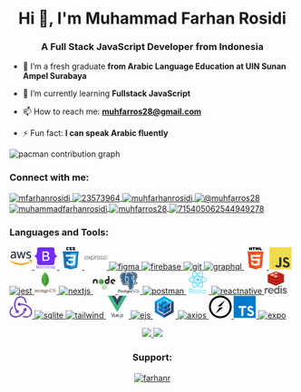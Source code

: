 <h1 align="center">Hi 👋, I'm Muhammad Farhan Rosidi</h1>
<h3 align="center">A Full Stack JavaScript Developer from Indonesia</h3>

- 🔭 I’m a fresh graduate **from Arabic Language Education at UIN Sunan Ampel Surabaya**

- 🌱 I’m currently learning **Fullstack JavaScript**

- 📫 How to reach me: **muhfarros28@gmail.com**

- ⚡ Fun fact: **I can speak Arabic fluently**

<picture>
    <source media="(prefers-color-scheme: dark)" srcset="https://raw.githubusercontent.com/[MuhammadFarhanRosidi]/[MuhammadFarhanRosidi]/output/pacman-contribution-graph-dark.svg">
    <source media="(prefers-color-scheme: light)" srcset="https://raw.githubusercontent.com/[MuhammadFarhanRosidi]/[MuhammadFarhanRosidi]/output/pacman-contribution-graph.svg">
    <img alt="pacman contribution graph" src="https://raw.githubusercontent.com/[MuhammadFarhanRosidi]/[MuhammadFarhanRosidi]/output/pacman-contribution-graph.svg">
</picture>

<h3 align="left">Connect with me:</h3>
<p align="left">
  <a href="https://linkedin.com/in/mfarhanrosidi" target="blank">
    <img align="center" src="https://raw.githubusercontent.com/rahuldkjain/github-profile-readme-generator/master/src/images/icons/Social/linked-in-alt.svg" alt="mfarhanrosidi" height="30" width="40" />
  </a>
  <a href="https://stackoverflow.com/users/23573964" target="blank">
    <img align="center" src="https://raw.githubusercontent.com/rahuldkjain/github-profile-readme-generator/master/src/images/icons/Social/stack-overflow.svg" alt="23573964" height="30" width="40" />
  </a>
  <a href="https://instagram.com/muhfarhanrosidi" target="blank">
    <img align="center" src="https://raw.githubusercontent.com/rahuldkjain/github-profile-readme-generator/master/src/images/icons/Social/instagram.svg" alt="muhfarhanrosidi" height="30" width="40" />
  </a>
  <a href="https://medium.com/@muhfarros28" target="blank">
    <img align="center" src="https://raw.githubusercontent.com/rahuldkjain/github-profile-readme-generator/master/src/images/icons/Social/medium.svg" alt="@muhfarros28" height="30" width="40" />
  </a>
  <a href="https://www.youtube.com/c/muhammadfarhanrosidi" target="blank">
    <img align="center" src="https://raw.githubusercontent.com/rahuldkjain/github-profile-readme-generator/master/src/images/icons/Social/youtube.svg" alt="muhammadfarhanrosidi" height="30" width="40" />
  </a>
  <a href="https://www.hackerrank.com/muhfarros28" target="blank">
    <img align="center" src="https://raw.githubusercontent.com/rahuldkjain/github-profile-readme-generator/master/src/images/icons/Social/hackerrank.svg" alt="muhfarros28" height="30" width="40" />
  </a>
  <a href="https://discord.gg/715405062544949278" target="blank">
    <img align="center" src="https://raw.githubusercontent.com/rahuldkjain/github-profile-readme-generator/master/src/images/icons/Social/discord.svg" alt="715405062544949278" height="30" width="40" />
  </a>
</p>

<h3 align="left">Languages and Tools:</h3>
<p align="left">
  <a href="https://aws.amazon.com" target="_blank">
    <img src="https://raw.githubusercontent.com/devicons/devicon/master/icons/amazonwebservices/amazonwebservices-original-wordmark.svg" alt="aws" width="40" height="40" />
  </a>
  <a href="https://getbootstrap.com" target="_blank" rel="noreferrer">
    <img src="https://raw.githubusercontent.com/devicons/devicon/master/icons/bootstrap/bootstrap-plain-wordmark.svg" alt="bootstrap" width="40" height="40" />
  </a>
  <a href="https://www.w3schools.com/css/" target="_blank" rel="noreferrer">
    <img src="https://raw.githubusercontent.com/devicons/devicon/master/icons/css3/css3-original-wordmark.svg" alt="css3" width="40" height="40" />
  </a>
  <a href="https://expressjs.com" target="_blank" rel="noreferrer">
    <img src="https://raw.githubusercontent.com/devicons/devicon/master/icons/express/express-original-wordmark.svg" alt="express" width="40" height="40" />
  </a>
  <a href="https://www.figma.com/" target="_blank" rel="noreferrer">
    <img src="https://www.vectorlogo.zone/logos/figma/figma-icon.svg" alt="figma" width="40" height="40" />
  </a>
  <a href="https://firebase.google.com/" target="_blank" rel="noreferrer">
    <img src="https://www.vectorlogo.zone/logos/firebase/firebase-icon.svg" alt="firebase" width="40" height="40" />
  </a>
  <a href="https://git-scm.com/" target="_blank" rel="noreferrer">
    <img src="https://www.vectorlogo.zone/logos/git-scm/git-scm-icon.svg" alt="git" width="40" height="40" />
  </a>
  <a href="https://graphql.org" target="_blank" rel="noreferrer">
    <img src="https://www.vectorlogo.zone/logos/graphql/graphql-icon.svg" alt="graphql" width="40" height="40" />
  </a>
  <a href="https://www.w3.org/html/" target="_blank" rel="noreferrer">
    <img src="https://raw.githubusercontent.com/devicons/devicon/master/icons/html5/html5-original-wordmark.svg" alt="html5" width="40" height="40" />
  </a>
  <a href="https://developer.mozilla.org/en-US/docs/Web/JavaScript" target="_blank" rel="noreferrer">
    <img src="https://raw.githubusercontent.com/devicons/devicon/master/icons/javascript/javascript-original.svg" alt="javascript" width="40" height="40" />
  </a>
  <a href="https://jestjs.io" target="_blank" rel="noreferrer">
    <img src="https://www.vectorlogo.zone/logos/jestjsio/jestjsio-icon.svg" alt="jest" width="40" height="40" />
  </a>
  <a href="https://www.mongodb.com/" target="_blank" rel="noreferrer">
    <img src="https://raw.githubusercontent.com/devicons/devicon/master/icons/mongodb/mongodb-original-wordmark.svg" alt="mongodb" width="40" height="40" />
  </a>
  <a href="https://nextjs.org/" target="_blank" rel="noreferrer">
    <img src="https://cdn.worldvectorlogo.com/logos/nextjs-2.svg" alt="nextjs" width="40" height="40" />
  </a>
  <a href="https://nodejs.org" target="_blank" rel="noreferrer">
    <img src="https://raw.githubusercontent.com/devicons/devicon/master/icons/nodejs/nodejs-original-wordmark.svg" alt="nodejs" width="40" height="40" />
  </a>
  <a href="https://www.postgresql.org" target="_blank" rel="noreferrer">
    <img src="https://raw.githubusercontent.com/devicons/devicon/master/icons/postgresql/postgresql-original-wordmark.svg" alt="postgresql" width="40" height="40" />
  </a>
  <a href="https://postman.com" target="_blank" rel="noreferrer">
    <img src="https://www.vectorlogo.zone/logos/getpostman/getpostman-icon.svg" alt="postman" width="40" height="40" />
  </a>
  <a href="https://reactjs.org/" target="_blank" rel="noreferrer">
    <img src="https://raw.githubusercontent.com/devicons/devicon/master/icons/react/react-original-wordmark.svg" alt="react" width="40" height="40" />
  </a>
  <a href="https://reactnative.dev/" target="_blank" rel="noreferrer">
    <img src="https://reactnative.dev/img/header_logo.svg" alt="reactnative" width="40" height="40" />
  </a>
  <a href="https://redis.io" target="_blank" rel="noreferrer">
    <img src="https://raw.githubusercontent.com/devicons/devicon/master/icons/redis/redis-original-wordmark.svg" alt="redis" width="40" height="40" />
  </a>
  <a href="https://redux.js.org" target="_blank" rel="noreferrer">
    <img src="https://raw.githubusercontent.com/devicons/devicon/master/icons/redux/redux-original.svg" alt="redux" width="40" height="40" />
  </a>
  <a href="https://www.sqlite.org/" target="_blank" rel="noreferrer">
    <img src="https://www.vectorlogo.zone/logos/sqlite/sqlite-icon.svg" alt="sqlite" width="40" height="40" />
  </a>
  <a href="https://tailwindcss.com/" target="_blank" rel="noreferrer">
    <img src="https://www.vectorlogo.zone/logos/tailwindcss/tailwindcss-icon.svg" alt="tailwind" width="40" height="40" />
  </a>
  <a href="https://vuejs.org/" target="_blank" rel="noreferrer">
    <img src="https://raw.githubusercontent.com/devicons/devicon/master/icons/vuejs/vuejs-original-wordmark.svg" alt="vuejs" width="40" height="40" />
  </a>
  <a href="https://ejs.co/" target="_blank" rel="noreferrer">
      <img src="https://miro.medium.com/v2/resize:fit:840/1*KKciGBpSE9sxj8aZ1Xdu-w.png" alt="ejs" width="80" height="40" />
  </a>
  <a href="https://sequelize.org/" target="_blank" rel="noreferrer">
      <img src="https://raw.githubusercontent.com/devicons/devicon/master/icons/sequelize/sequelize-original.svg" alt="sequelize" width="40" height="40" />
  </a>
  <a href="https://axios-http.com/" target="_blank" rel="noreferrer">
      <img src="https://miro.medium.com/v2/resize:fit:1200/1*cQ8JTEvKMKaBhovYI2mncQ.png" alt="axios" width="80" height="40" />
  </a>
  <a href="https://socket.io/" target="_blank" rel="noreferrer">
      <img src="https://raw.githubusercontent.com/devicons/devicon/master/icons/socketio/socketio-original.svg" alt="socket.io" width="40" height="40" />
  </a>
  <a href="https://www.typescriptlang.org/" target="_blank" rel="noreferrer">
      <img src="https://raw.githubusercontent.com/devicons/devicon/master/icons/typescript/typescript-original.svg" alt="typescript" width="40" height="40" />
  </a>
  <a href="https://expo.dev/" target="_blank" rel="noreferrer">
      <img src="https://play-lh.googleusercontent.com/algsmuhitlyCU_Yy3IU7-7KYIhCBwx5UJG4Bln-hygBjjlUVCiGo1y8W5JNqYm9WW3s" alt="expo" width="40" height="40" />
  </a>
</p>

<p align="center">
<a href="https://github.com/MuhammadFarhanRosidi">
  <img height="200em" src="https://github-readme-stats-eight-theta.vercel.app/api?username=MuhammadFarhanRosidi&show_icons=true&theme=algolia&include_all_commits=true&count_private=true"/>
  <img height="200em" src="https://github-readme-stats-eight-theta.vercel.app/api/top-langs/?username=MuhammadFarhanRosidi&layout=compact&langs_count=8&theme=algolia"/>
</a>
</p>

<h3 align="center">Support:</h3>
<p align="center">
  <a href="https://buymeacoffee.com/farhanr">
    <img align="center" src="https://cdn.buymeacoffee.com/buttons/v2/default-yellow.png" height="50" width="210" alt="farhanr" />
  </a>
</p>
